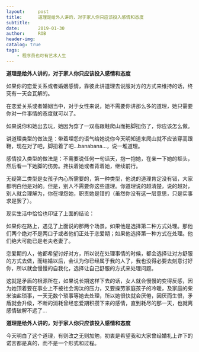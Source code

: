 ```yaml
---
layout:     post
title:      道理是给外人讲的，对于家人你只应该投入感情和态度
subtitle:   
date:       2019-01-30
author:     ROB
header-img: 
catalog: true
tags:
    - 程序员也可有艺术人生
---
```


**道理是给外人讲的，对于家人你只应该投入感情和态度**

如果你的恋爱关系或者婚姻感情，靠彼此讲道理去说服对方的方式来维持的话，终究有一天会瓦解的。

在恋爱关系或者婚姻当中，对于女性来说，她不需要你讲那么多的道理，她只需要你对一件事情的态度就可以了。

如果说你和她出去玩，她因为穿了一双高跟鞋爬山而把脚扭伤了，你应该怎么做。

讲道理类型的做法是：带着埋怨的语气给她说你今天明知道来爬山就不应该穿高跟鞋，现在对了吧，脚扭着了吧…banabana…，说一堆道理。

感情投入类型的做法是：不需要说任何一句话天，抱一抱她，在亲一下她的额头，然后看一下她脚的伤势。搀扶着她或者背着她，继续前行。

无疑第二类型是女孩子内心所需要的，第一种类型，他说的道理肯定没有错，大家都明白他是对的。但是，别人不需要你这些道理。你道理说的越清楚，说的越对，别人就会理解为，你在埋怨她，职责她是错的（虽然你没有这一层意思，只是实事求是罢了）。

现实生活中恰恰也印证了上面的结论：

如果你在路上，遇见了上面说的那两个场景。如果他是选择第二种方式处理。那他们两个绝对不是两口子或者他们正处于恋爱期；如果他选择第一种方式在处理。他们绝大可能已是老夫老妻了。

恋爱期的人，他都希望讨好对方，所以说在处理事情的时候，都会选择让对方舒服的方式去做，而结婚以后，会认为你已经属于我的人了，我也没得必要去刻意讨好你，所以就会慢慢的自我化，选择让自己舒服的方式来处理问题。

这就是矛盾的根源所在，如果说长期这样下去的话，女人就会慢慢的变得反感，因为她顶着要在事业上不被社会淘汰的压力，又要操劳家庭孩子的冷暖，及家庭的柴米油盐琐事，一天无数个琐事等她去处理，所以她很快就会厌倦，因厌而生恨，矛盾就会升级，不断的消耗曾经恋爱期积攒下来的感情，直到耗尽的那一天，也就离感情破解不远了…

**道理是给外人讲的，对于家人你只应该投入感情和态度**

今天明白了这个道理，有则改之无则加勉，初衷是希望我和大家曾经婚礼上许下的诺言都是真的，而不是一个形式和过程。